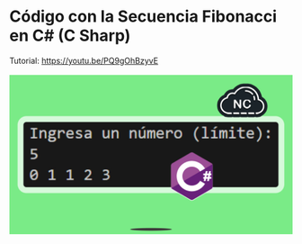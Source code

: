 # Código con la Secuencia Fibonacci en C# (C Sharp) 
Tutorial: https://youtu.be/PQ9gOhBzyvE 
<br><br>
![Código con la Secuencia Fibonacci en C# (C Sharp)](https://raw.githubusercontent.com/collectivecloudperu/secuencia-fibonacci-en-csharp/refs/heads/main/crear%20la%20secuencia%20fibonacci%20en%20csharp.png)
